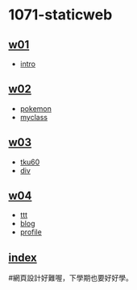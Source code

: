 # 1071-staticweb
## [w01](https://github.com/7kwilly/1071-staticweb/tree/master/w01)
- [intro](https://7kwilly.github.io/1071-staticweb/w01/intro.html)
## [w02](https://github.com/7kwilly/1071-staticweb/tree/master/w02)
- [pokemon](https://7kwilly.github.io/1071-staticweb/w02/table.html)
- [myclass](https://7kwilly.github.io/1071-staticweb/w02/myclass.html)
## [w03](https://github.com/7kwilly/1071-staticweb/tree/master/w03)
- [tku60](https://7kwilly.github.io/1071-staticweb/w03/tku60.html)
- [div](https://7kwilly.github.io/1071-staticweb/w03/div.html)
## [w04](https://github.com/7kwilly/1071-staticweb/tree/master/w04)
- [ttt](https://7kwilly.github.io/1071-staticweb/w04/TTT.html)
- [blog](https://7kwilly.github.io/1071-staticweb/w04/blog.html)
- [profile]()
## [index](https://github.com/7kwilly/1071-staticweb/blob/master/index.html)
#網頁設計好難喔，下學期也要好好學。
<!--stackedit_data:
eyJoaXN0b3J5IjpbMTQzOTQzNDQ1OSw3MDIyNDAyNTMsMTExOD
AwNjIzMF19
-->
